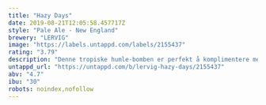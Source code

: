 ```yaml
---
title: "Hazy Days"
date: 2019-08-21T12:05:58.457717Z
style: "Pale Ale - New England"
brewery: "LERVIG"
image: "https://labels.untappd.com/labels/2155437"
rating: "3.79"
description: "Denne tropiske humle-bomben er perfekt å komplimentere med en klassisk norsk sommerdag, og med 4,7% ABV er det ikke feil å sitte under en himmel full av skyer og litt sol, å nyte flere av den."
untappd_url: "https://untappd.com/b/lervig-hazy-days/2155437"
abv: "4.7"
ibu: "30"
robots: noindex,nofollow
---
```

